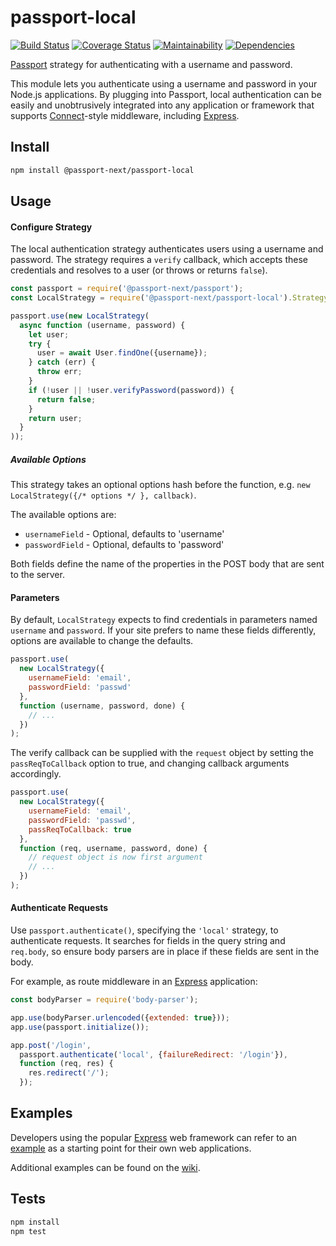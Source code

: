 # passport-local

[![Build Status](https://travis-ci.org/passport-next/passport-local.svg?branch=master)](https://travis-ci.org/passport-next/passport-local)
[![Coverage Status](https://coveralls.io/repos/github/passport-next/passport-local/badge.svg?branch=master)](https://coveralls.io/github/passport-next/passport-local?branch=master)
[![Maintainability](https://api.codeclimate.com/v1/badges/b7ff64d57f9f816260a3/maintainability)](https://codeclimate.com/github/passport-next/passport-local/maintainability)
[![Dependencies](https://david-dm.org/passport-next/passport-local.png)](https://david-dm.org/passport-next/passport-local)
<!--[![SAST](https://gitlab.com/passport-next/passport-local/badges/master/build.svg)](https://gitlab.com/passport-next/passport-local/badges/master/build.svg)-->


[Passport](http://passportjs.org/) strategy for authenticating with a username
and password.

This module lets you authenticate using a username and password in your Node.js
applications.  By plugging into Passport, local authentication can be easily and
unobtrusively integrated into any application or framework that supports
[Connect](http://www.senchalabs.org/connect/)-style middleware, including
[Express](http://expressjs.com/).

## Install

```bash
npm install @passport-next/passport-local
```

## Usage

#### Configure Strategy

The local authentication strategy authenticates users using a username and
password.  The strategy requires a `verify` callback, which accepts these
credentials and resolves to a user (or throws or returns `false`).

```js
const passport = require('@passport-next/passport');
const LocalStrategy = require('@passport-next/passport-local').Strategy;

passport.use(new LocalStrategy(
  async function (username, password) {
    let user;
    try {
      user = await User.findOne({username});
    } catch (err) {
      throw err;
    }
    if (!user || !user.verifyPassword(password)) {
      return false;
    }
    return user;
  }
));
```

##### Available Options

This strategy takes an optional options hash before the function, e.g. `new LocalStrategy({/* options */ }, callback)`.

The available options are:

* `usernameField` - Optional, defaults to 'username'
* `passwordField` - Optional, defaults to 'password'

Both fields define the name of the properties in the POST body that are sent to the server.

#### Parameters

By default, `LocalStrategy` expects to find credentials in parameters
named `username` and `password`. If your site prefers to name these fields
differently, options are available to change the defaults.

```js
passport.use(
  new LocalStrategy({
    usernameField: 'email',
    passwordField: 'passwd'
  },
  function (username, password, done) {
    // ...
  })
);
```

The verify callback can be supplied with the `request` object by setting
the `passReqToCallback` option to true, and changing callback arguments
accordingly.

```js
passport.use(
  new LocalStrategy({
    usernameField: 'email',
    passwordField: 'passwd',
    passReqToCallback: true
  },
  function (req, username, password, done) {
    // request object is now first argument
    // ...
  })
);
```

#### Authenticate Requests

Use `passport.authenticate()`, specifying the `'local'` strategy, to
authenticate requests. It searches for fields in the query string and
`req.body`, so ensure body parsers are in place if these fields are
sent in the body.

For example, as route middleware in an [Express](http://expressjs.com/)
application:

```js
const bodyParser = require('body-parser');

app.use(bodyParser.urlencoded({extended: true}));
app.use(passport.initialize());

app.post('/login',
  passport.authenticate('local', {failureRedirect: '/login'}),
  function (req, res) {
    res.redirect('/');
  });
```

## Examples

Developers using the popular [Express](http://expressjs.com/) web framework can
refer to an [example](https://github.com/passport/express-4.x-local-example)
as a starting point for their own web applications.

Additional examples can be found on the [wiki](https://github.com/jaredhanson/passport-local/wiki/Examples).

## Tests

```bash
npm install
npm test
```
